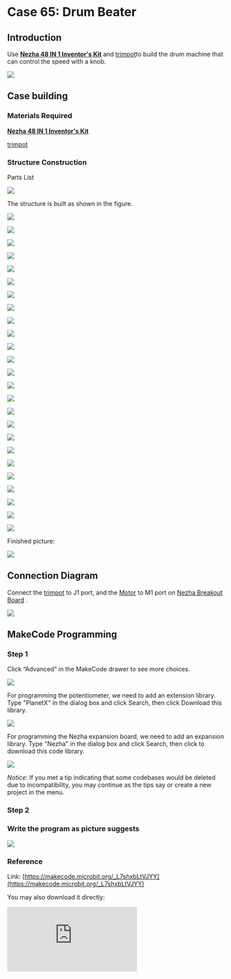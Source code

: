 # Case 65: Drum Beater
## Introduction

Use **[Nezha 48 IN 1 Inventor's Kit](https://www.elecfreaks.com/nezha-inventor-s-kit-for-micro-bit-without-micro-bit-board.html)** and [trimpot](https://www.elecfreaks.com/planetx-trimpot.html)to build the drum machine that can control the speed with a knob.

![](./images/neza-inventor-s-kit-case-65-01.png)

## Case building

### Materials Required

 **[Nezha 48 IN 1 Inventor's Kit](https://www.elecfreaks.com/nezha-inventor-s-kit-for-micro-bit-without-micro-bit-board.html)**

[trimpot](https://www.elecfreaks.com/planetx-trimpot.html)

### Structure Construction

Parts List

![](./images/neza-inventor-s-kit-case-65-02.png)


The structure is built as shown in the figure.

![](./images/neza-inventor-s-kit-step-65-01.png)

![](./images/neza-inventor-s-kit-step-65-02.png)

![](./images/neza-inventor-s-kit-step-65-03.png)

![](./images/neza-inventor-s-kit-step-65-04.png)

![](./images/neza-inventor-s-kit-step-65-05.png)

![](./images/neza-inventor-s-kit-step-65-06.png)

![](./images/neza-inventor-s-kit-step-65-07.png)

![](./images/neza-inventor-s-kit-step-65-08.png)

![](./images/neza-inventor-s-kit-step-65-09.png)

![](./images/neza-inventor-s-kit-step-65-10.png)

![](./images/neza-inventor-s-kit-step-65-11.png)

![](./images/neza-inventor-s-kit-step-65-12.png)

![](./images/neza-inventor-s-kit-step-65-13.png)

![](./images/neza-inventor-s-kit-step-65-14.png)

![](./images/neza-inventor-s-kit-step-65-15.png)

![](./images/neza-inventor-s-kit-step-65-16.png)

![](./images/neza-inventor-s-kit-step-65-17.png)

![](./images/neza-inventor-s-kit-step-65-18.png)

![](./images/neza-inventor-s-kit-step-65-19.png)

![](./images/neza-inventor-s-kit-step-65-20.png)

![](./images/neza-inventor-s-kit-step-65-21.png)

![](./images/neza-inventor-s-kit-step-65-22.png)

![](./images/neza-inventor-s-kit-step-65-23.png)

![](./images/neza-inventor-s-kit-step-65-24.png)

![](./images/neza-inventor-s-kit-step-65-25.png)

Finished picture:

![](./images/neza-inventor-s-kit-step-65-26.png)



## Connection Diagram

 Connect the [trimpot](https://shop.elecfreaks.com/products/elecfreaks-planetx-trimpot-sensor?_pos=1&_sid=5a8a7f5cf&_ss=r) to J1 port, and the [Motor](https://shop.elecfreaks.com/products/elecfreaks-high-speed-building-blocks-motor?_pos=4&_sid=a2da3fff8&_ss=r) to M1 port on [Nezha Breakout Board](https://shop.elecfreaks.com/products/elecfreaks-nezha-breakout-board?_pos=1&_sid=00432325a&_ss=r) .

![](./images/neza-inventor-s-kit-case-65-03.png)

## MakeCode Programming

### Step 1

Click “Advanced” in the MakeCode drawer to see more choices.

![](./images/neza-inventor-s-kit-case-37-04.png)

For programming the potentiometer, we need to add an extension library. Type "PlanetX" in the dialog box and click Search, then click Download this library.

![](./images/neza-inventor-s-kit-case-37-05.png)

For programming the Nezha expansion board, we need to add an expansion library. Type "Nezha" in the dialog box and click Search, then click to download this code library.

![](./images/neza-inventor-s-kit-case-37-06.png)

*Notice*: If you met a tip indicating that some codebases would be deleted due to incompatibility, you may continue as the tips say or create a new project in the menu.

### Step 2

### Write the program as picture suggests

![](./images/neza-inventor-s-kit-case-65-07.png)


### Reference

Link: [https://makecode.microbit.org/_L7shxbLtVJYY](https://makecode.microbit.org/_L7shxbLtVJYY)

You may also download it directly:

<div
    style={{
        position: 'relative',
        paddingBottom: '60%',
        overflow: 'hidden',
    }}
>
    <iframe
        src="https://makecode.microbit.org/_L7shxbLtVJYY"
        frameborder="0"
        sandbox="allow-popups allow-forms allow-scripts allow-same-origin"
        style={{
            position: 'absolute',
            width: '100%',
            height: '100%',
        }}
    />
</div>

### Result

The knob trimpot allows you to control the rhythm of the drummer's strikes.

![](./images/neza-inventor-s-kit-case-65.gif)
